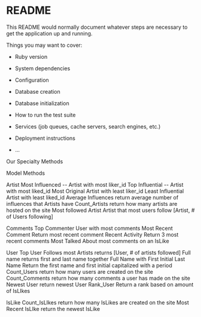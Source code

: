 # README

This README would normally document whatever steps are necessary to get the
application up and running.

Things you may want to cover:

* Ruby version

* System dependencies

* Configuration

* Database creation

* Database initialization

* How to run the test suite

* Services (job queues, cache servers, search engines, etc.)

* Deployment instructions

* ...



Our Specialty Methods

Model Methods

Artist
	Most Influenced --
		Artist with most liker_id
	Top Influential --
		Artist with most liked_id
	Most Original
		Artist with least liker_id
	Least Influential
		Artist with least liked_id
	Average Influences
		return average number of influences that Artists have
	Count_Artists
		return how many artists are hosted on the site 
	Most followed Artist
		Artist that most users follow 
		[Artist, # of Users following]

Comments
	Top Commenter
		User with most comments
	Most Recent Comment
		Return most recent comment
	Recent Activity
		Return 3 most recent comments
	Most Talked About
		most comments on an IsLike


User
	Top User
		Follows most Artists
		returns [User, # of artists followed]
	Full name
		returns first and last name together
	Full Name with First Initial Last Name
		Return the first name and first initial capitalized with a period
	Count_Users
		return how many users are created on the site 
	Count_Comments
		return how many comments a user has made on the site
	Newest User
		return newest User
	Rank_User
		Return a rank based on amount of IsLIkes

IsLike
	Count_IsLIkes
		return how many IsLikes are created on the site 
	Most Recent IsLIke
		return the newest IsLike
	
